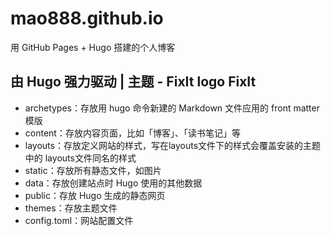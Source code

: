 # mao888.github.io
用 GitHub Pages + Hugo 搭建的个人博客

## 由 Hugo 强力驱动 | 主题 - FixIt logo FixIt
- archetypes：存放用 hugo 命令新建的 Markdown 文件应用的 front matter 模版
- content：存放内容页面，比如「博客」、「读书笔记」等
- layouts：存放定义网站的样式，写在layouts文件下的样式会覆盖安装的主题中的 layouts文件同名的样式
- static：存放所有静态文件，如图片
- data：存放创建站点时 Hugo 使用的其他数据
- public：存放 Hugo 生成的静态网页
- themes：存放主题文件
- config.toml：网站配置文件
